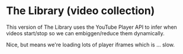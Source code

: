 # The Library (video collection)

This version of The Library uses the YouTube Player API to infer when videos start/stop so we can embiggen/reduce them dynamically.

Nice, but means we're loading lots of player iframes which is ... slow.
